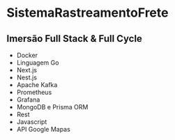 # SistemaRastreamentoFrete
Imersão Full Stack &amp; Full Cycle
-----------------------------------

- Docker
- Linguagem Go
- Next.js
- Nest.js
- Apache Kafka
- Prometheus
- Grafana
- MongoDB e Prisma ORM
- Rest
- Javascript
- API Google Mapas
